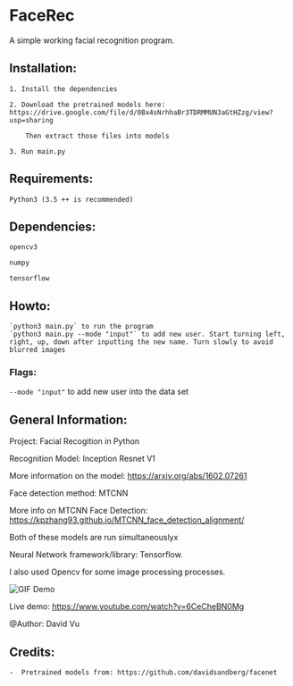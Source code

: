 # FaceRec
A simple working facial recognition program.


## Installation:
    1. Install the dependencies

    2. Download the pretrained models here: https://drive.google.com/file/d/0Bx4sNrhhaBr3TDRMMUN3aGtHZzg/view?usp=sharing
    
        Then extract those files into models

    3. Run main.py

## Requirements:
    Python3 (3.5 ++ is recommended)

## Dependencies:

    opencv3

    numpy

    tensorflow


## Howto:
    `python3 main.py` to run the program
    `python3 main.py --mode "input"` to add new user. Start turning left, right, up, down after inputting the new name. Turn slowly to avoid blurred images

### Flags:
   `--mode "input"` to add new user into the data set
    


## General Information:
Project: Facial Recogition in Python

Recognition Model: Inception Resnet V1 

More information on the model: https://arxiv.org/abs/1602.07261

Face detection method: MTCNN

More info on MTCNN Face Detection: https://kpzhang93.github.io/MTCNN_face_detection_alignment/

Both of these models are run simultaneouslyx

Neural Network framework/library: Tensorflow.

I also used Opencv for some image processing processes.

![GIF Demo](https://media.giphy.com/media/l378mx3j8ZsWlOuze/giphy.gif)

Live demo: https://www.youtube.com/watch?v=6CeCheBN0Mg


@Author: David Vu

## Credits:
    -  Pretrained models from: https://github.com/davidsandberg/facenet
